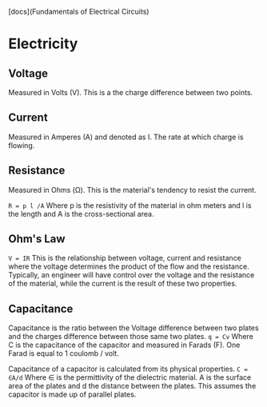 [docs](Fundamentals of Electrical Circuits)
# Electricity

## Voltage
Measured in Volts (V). This is a the charge difference between two points.

## Current
Measured in Amperes (A) and denoted as I. The rate at which charge is flowing.

## Resistance
Measured in Ohms (Ω). This is the material's tendency to resist the current.

`R = p l /A`
Where p is the resistivity of the material in ohm meters and l is the length and A is the cross-sectional area.

## Ohm's Law
`V = IR`
This is the relationship between voltage, current and resistance where the voltage determines the
product of the flow and the resistance. Typically, an engineer will have control over the voltage and the resistance of the material, while the current is the result of these two properties.

## Capacitance
Capacitance is the ratio between the Voltage difference between two plates and the charges difference between those same two plates.
`q = Cv`
Where C is the capacitance of the capacitor and measured in Farads (F). One Farad is equal to 1 coulomb / volt.

Capacitance of a capacitor is calculated from its physical properties.
`C = ∈A/d`
Where ∈ is the permittivity of the dielectric material. A is the surface area of the plates and d the distance between the plates. This assumes the capacitor is made up of parallel plates.

